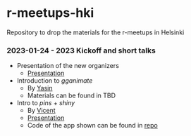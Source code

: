 # r-meetups-hki
Repository to drop the materials for the r-meetups in Helsinki

### 2023-01-24 - 2023 Kickoff and short talks
- Presentation of the new organizers
	- [Presentation](./2023_01_24_Kickoff/)
- Introduction to _gganimate_
	- By [Yasin](https://www.linkedin.com/in/tyhat/)
	- Materials can be found in TBD
- Intro to _pins_ + _shiny_
	- By [Vicent](https://www.linkedin.com/in/vboned/)
	- [Presentation](./2023_01_24_Kickoff/)
	- Code of the app shown can be found in [repo](https://github.com/eivicent/hki_apartments_analyzer)

